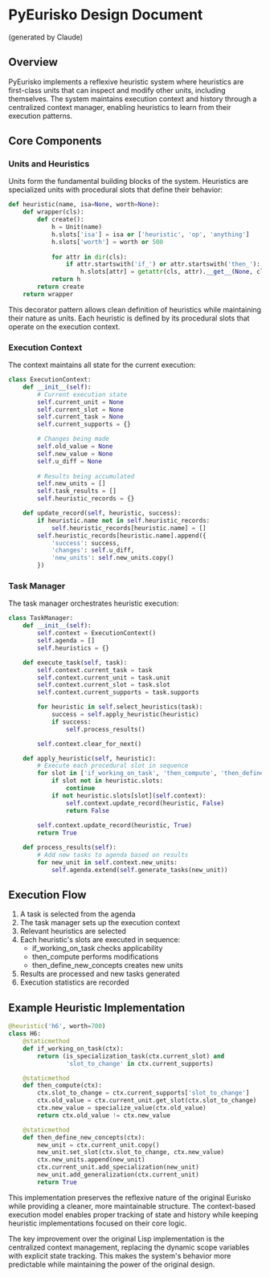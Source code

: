 # PyEurisko Design Document 
(generated by Claude)

## Overview
PyEurisko implements a reflexive heuristic system where heuristics are first-class units that can inspect and modify other units, including themselves. The system maintains execution context and history through a centralized context manager, enabling heuristics to learn from their execution patterns.

## Core Components

### Units and Heuristics
Units form the fundamental building blocks of the system. Heuristics are specialized units with procedural slots that define their behavior:

```python
def heuristic(name, isa=None, worth=None):
    def wrapper(cls):
        def create():
            h = Unit(name)
            h.slots['isa'] = isa or ['heuristic', 'op', 'anything']
            h.slots['worth'] = worth or 500
            
            for attr in dir(cls):
                if attr.startswith('if_') or attr.startswith('then_'):
                    h.slots[attr] = getattr(cls, attr).__get__(None, cls)
            return h
        return create
    return wrapper
```

This decorator pattern allows clean definition of heuristics while maintaining their nature as units. Each heuristic is defined by its procedural slots that operate on the execution context.

### Execution Context
The context maintains all state for the current execution:

```python
class ExecutionContext:
    def __init__(self):
        # Current execution state
        self.current_unit = None
        self.current_slot = None 
        self.current_task = None
        self.current_supports = {}

        # Changes being made
        self.old_value = None
        self.new_value = None
        self.u_diff = None
        
        # Results being accumulated
        self.new_units = []
        self.task_results = []
        self.heuristic_records = {}

    def update_record(self, heuristic, success):
        if heuristic.name not in self.heuristic_records:
            self.heuristic_records[heuristic.name] = []
        self.heuristic_records[heuristic.name].append({
            'success': success,
            'changes': self.u_diff,
            'new_units': self.new_units.copy()
        })
```

### Task Manager
The task manager orchestrates heuristic execution:

```python
class TaskManager:
    def __init__(self):
        self.context = ExecutionContext()
        self.agenda = []
        self.heuristics = {}

    def execute_task(self, task):
        self.context.current_task = task
        self.context.current_unit = task.unit
        self.context.current_slot = task.slot
        self.context.current_supports = task.supports

        for heuristic in self.select_heuristics(task):
            success = self.apply_heuristic(heuristic)
            if success:
                self.process_results()

        self.context.clear_for_next()

    def apply_heuristic(self, heuristic):
        # Execute each procedural slot in sequence
        for slot in ['if_working_on_task', 'then_compute', 'then_define_new_concepts']:
            if slot not in heuristic.slots:
                continue
            if not heuristic.slots[slot](self.context):
                self.context.update_record(heuristic, False)
                return False
        
        self.context.update_record(heuristic, True)
        return True

    def process_results(self):
        # Add new tasks to agenda based on results
        for new_unit in self.context.new_units:
            self.agenda.extend(self.generate_tasks(new_unit))
```

## Execution Flow

1. A task is selected from the agenda
2. The task manager sets up the execution context
3. Relevant heuristics are selected
4. Each heuristic's slots are executed in sequence:
   - if_working_on_task checks applicability
   - then_compute performs modifications
   - then_define_new_concepts creates new units
5. Results are processed and new tasks generated
6. Execution statistics are recorded

## Example Heuristic Implementation

```python
@heuristic('h6', worth=700)
class H6:
    @staticmethod
    def if_working_on_task(ctx):
        return (is_specialization_task(ctx.current_slot) and 
                'slot_to_change' in ctx.current_supports)

    @staticmethod 
    def then_compute(ctx):
        ctx.slot_to_change = ctx.current_supports['slot_to_change']
        ctx.old_value = ctx.current_unit.get_slot(ctx.slot_to_change)
        ctx.new_value = specialize_value(ctx.old_value)
        return ctx.old_value != ctx.new_value

    @staticmethod
    def then_define_new_concepts(ctx):
        new_unit = ctx.current_unit.copy()
        new_unit.set_slot(ctx.slot_to_change, ctx.new_value)
        ctx.new_units.append(new_unit)
        ctx.current_unit.add_specialization(new_unit)
        new_unit.add_generalization(ctx.current_unit)
        return True
```

This implementation preserves the reflexive nature of the original Eurisko while providing a cleaner, more maintainable structure. The context-based execution model enables proper tracking of state and history while keeping heuristic implementations focused on their core logic.

The key improvement over the original Lisp implementation is the centralized context management, replacing the dynamic scope variables with explicit state tracking. This makes the system's behavior more predictable while maintaining the power of the original design.
